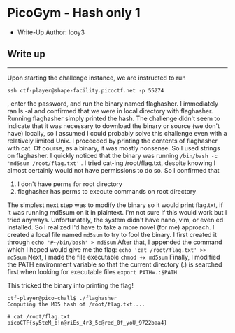 # PicoGym - Hash only 1

- Write-Up Author: looy3 


## Write up  

---
Upon starting the challenge instance, we are instructed to run 
```
ssh ctf-player@shape-facility.picoctf.net -p 55274
```
, enter the password, and run the binary named flaghasher. I immediately ran ls -al and confirmed that we were in local directory with flaghasher. Running flaghasher simply printed the hash. The challenge didn't seem to indicate that it was necessary to download the binary or source (we don't have) locally, so I assumed I could probably solve this challenge even with a relatively limited Unix. 
I proceeded by printing the contents of flaghasher with cat. Of course, as a binary, it was mostly nonsense. So I used strings on flaghasher. I quickly noticed that the binary was running 
```/bin/bash -c 'md5sum /root/flag.txt'```
. I tried cat-ing /root/flag.txt, despite knowing I almost certainly would not have permissions to do so. So I confirmed that
1. I don't have perms for root directory
2. flaghasher has perms to execute commands on root directory

The simplest next step was to modify the binary so it would print flag.txt, if it was running md5sum on it in plaintext. I'm not sure if this would work but I tried anyways. Unfortunately, the system didn't have nano, vim, or even ed installed. 
So I realized I'd have to take a more novel (for me) approach. I created a local file named `md5sum` to try to fool the binary. I first created it through
```echo '#~/bin/bash' > md5sum```
After that, I appended the command which I hoped would give me the flag:
```echo 'cat /root/flag.txt' >> md5sum```
Next, I made the file executable
```chmod +x md5sum```
Finally, I modified the PATH environment variable so that the current directory (.) is searched first when looking for executable files
```export PATH=.:$PATH```

This tricked the binary into printing the flag!
```
ctf-player@pico-chall$ ./flaghasher
Computing the MD5 hash of /root/flag.txt....

# cat /root/flag.txt
picoCTF{sy5teM_b!n@riEs_4r3_5c@red_0f_yoU_9722baa4}
```

